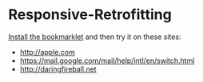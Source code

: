 Responsive-Retrofitting
=======================

[Install the bookmarklet](https://github.com/jasonyarrington/Responsive-Retrofitting) and then try it on these sites:

- http://apple.com
- https://mail.google.com/mail/help/intl/en/switch.html
- http://daringfireball.net